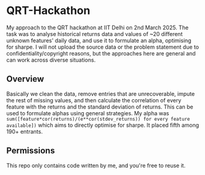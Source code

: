 # QRT-Hackathon
My approach to the QRT hackathon at IIT Delhi on 2nd March 2025. The task was to analyse historical returns data and values of ~20 different unknown features' daily data, and use it to formulate an alpha, optimising for sharpe. I will not upload the source data or the problem statement due to confidentiality/copyright reasons, but the approaches here are general and can work across diverse situations.
## Overview
Basically we clean the data, remove entries that are unrecoverable, impute the rest of missing values, and then calculate the correlation of every feature with the returns and the standard deviation of returns.
This can be used to formulate alphas using general strategies. My alpha was `sum([feature*cor(returns)/(e**cor(stdev_returns)) for every feature available])` which aims to directly optimise for sharpe. It placed fifth among 190+ entrants.
## Permissions
This repo only contains code written by me, and you're free to reuse it.
